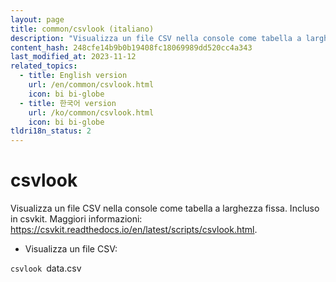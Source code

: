 ```yaml
---
layout: page
title: common/csvlook (italiano)
description: "Visualizza un file CSV nella console come tabella a larghezza fissa."
content_hash: 248cfe14b9b0b19408fc18069989dd520cc4a343
last_modified_at: 2023-11-12
related_topics:
  - title: English version
    url: /en/common/csvlook.html
    icon: bi bi-globe
  - title: 한국어 version
    url: /ko/common/csvlook.html
    icon: bi bi-globe
tldri18n_status: 2
---
```

# csvlook

Visualizza un file CSV nella console come tabella a larghezza fissa.
Incluso in csvkit.
Maggiori informazioni: <https://csvkit.readthedocs.io/en/latest/scripts/csvlook.html>.

- Visualizza un file CSV:

`csvlook `<span class="tldr-var badge badge-pill bg-dark-lm bg-white-dm text-white-lm text-dark-dm font-weight-bold">data.csv</span>
